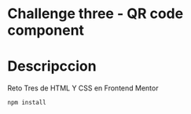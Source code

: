# Challenge three - QR code component 

# Descripccion
Reto Tres de HTML Y CSS en Frontend Mentor

```bash
npm install
```